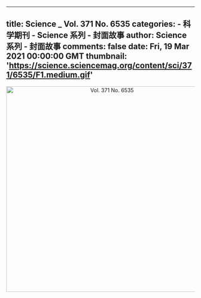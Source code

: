 
---
title: Science _ Vol. 371 No. 6535
categories: 
    - 科学期刊
    - Science 系列 - 封面故事
author: Science 系列 - 封面故事
comments: false
date: Fri, 19 Mar 2021 00:00:00 GMT
thumbnail: 'https://science.sciencemag.org/content/sci/371/6535/F1.medium.gif'
---

<div>   
<div align="center"><img src="https://science.sciencemag.org/content/sci/371/6535/F1.medium.gif" alt="Vol. 371 No. 6535" width="550" height="auto" referrerpolicy="no-referrer"></div>  
</div>
            